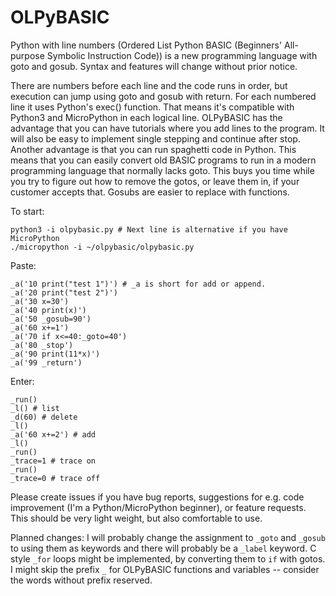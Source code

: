 # OLPyBASIC
Python with line numbers (Ordered List Python BASIC (Beginners' All-purpose Symbolic Instruction Code)) is a new programming language 
with goto and gosub. Syntax and features will change without prior notice.

There are numbers before each line and the code runs in order, but execution can jump using goto and gosub with return. 
For each numbered line it uses Python's exec() function. That means it's compatible with Python3 and MicroPython in each logical line.
OLPyBASIC has the advantage that you can have tutorials where you add lines to the program. It will also be easy to implement 
single stepping and continue after stop. Another advantage is that you can run spaghetti code in Python. This means that you 
can easily convert old BASIC programs to run in a modern programming language that normally lacks goto. This buys you time while you 
try to figure out how to remove the gotos, or leave them in, if your customer accepts that. Gosubs are easier to replace with functions.

To start:

    python3 -i olpybasic.py # Next line is alternative if you have MicroPython
    ./micropython -i ~/olpybasic/olpybasic.py 

Paste:

    _a('10 print("test 1")') # _a is short for add or append.
    _a('20 print("test 2")')
    _a('30 x=30')
    _a('40 print(x)')
    _a('50 _gosub=90')
    _a('60 x+=1')
    _a('70 if x<=40:_goto=40')
    _a('80 _stop')
    _a('90 print(11*x)')
    _a('99 _return')

Enter:

    _run()
    _l() # list
    _d(60) # delete
    _l()
    _a('60 x+=2') # add
    _l()
    _run()
    _trace=1 # trace on
    _run()
    _trace=0 # trace off

Please create issues if you have bug reports, suggestions for e.g. code improvement (I'm a Python/MicroPython beginner), or feature requests. 
This should be very light weight, but also comfortable to use. 

Planned changes: I will probably change the assignment to `_goto` and `_gosub` to using them as keywords and there will probably be a `_label` 
keyword. C style `_for` loops might be implemented, by converting them to `if` with gotos. I might skip the prefix `_` for OLPyBASIC functions
and variables -- consider the words without prefix reserved.
